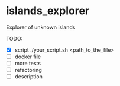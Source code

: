 # islands_explorer
Explorer of unknown islands


TODO:
- [x] script ./your_script.sh <path_to_the_file>
- [ ] docker file
- [ ] more tests
- [ ] refactoring 
- [ ] description
